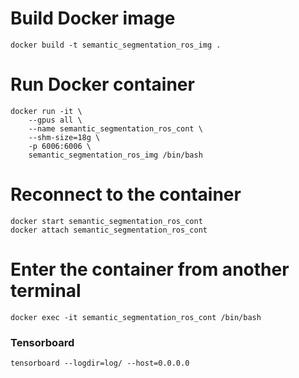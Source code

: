 # Build Docker image
```
docker build -t semantic_segmentation_ros_img .
```

# Run Docker container
```
docker run -it \
    --gpus all \
    --name semantic_segmentation_ros_cont \
    --shm-size=18g \
    -p 6006:6006 \
    semantic_segmentation_ros_img /bin/bash
```

# Reconnect to the container
```
docker start semantic_segmentation_ros_cont
docker attach semantic_segmentation_ros_cont
```

# Enter the container from another terminal
```
docker exec -it semantic_segmentation_ros_cont /bin/bash
```

### Tensorboard
```
tensorboard --logdir=log/ --host=0.0.0.0
```
